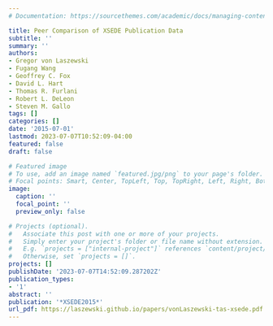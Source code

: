 ```yaml
---
# Documentation: https://sourcethemes.com/academic/docs/managing-content/

title: Peer Comparison of XSEDE Publication Data
subtitle: ''
summary: ''
authors:
- Gregor von Laszewski
- Fugang Wang
- Geoffrey C. Fox
- David L. Hart
- Thomas R. Furlani
- Robert L. DeLeon
- Steven M. Gallo
tags: []
categories: []
date: '2015-07-01'
lastmod: 2023-07-07T10:52:09-04:00
featured: false
draft: false

# Featured image
# To use, add an image named `featured.jpg/png` to your page's folder.
# Focal points: Smart, Center, TopLeft, Top, TopRight, Left, Right, BottomLeft, Bottom, BottomRight.
image:
  caption: ''
  focal_point: ''
  preview_only: false

# Projects (optional).
#   Associate this post with one or more of your projects.
#   Simply enter your project's folder or file name without extension.
#   E.g. `projects = ["internal-project"]` references `content/project/deep-learning/index.md`.
#   Otherwise, set `projects = []`.
projects: []
publishDate: '2023-07-07T14:52:09.287202Z'
publication_types:
- '1'
abstract: ''
publication: '*XSEDE2015*'
url_pdf: https://laszewski.github.io/papers/vonLaszewski-tas-xsede.pdf
---
```

